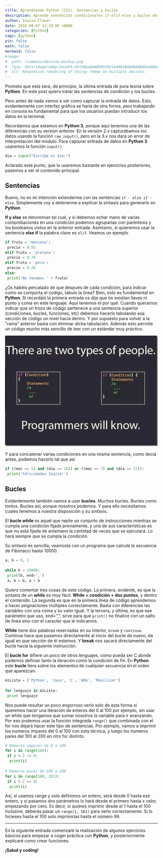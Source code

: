 ```yaml
---
title: Aprendiendo Python (III). Sentencias y bucles
description: Aprende sentencias condicionales if-elif-else y bucles while-for en Python 3. Tutorial completo con ejemplos prácticos sobre control de flujo, captura de datos, range() y estructuras de control fundamentales.
author: Inazio Claver
date: 2016-09-07 12:10:00 +0800
categories: [Python]
tags: [python]
pin: false
math: false
mermaid: false
#image:
#  path: /commons/devices-mockup.png
#  lqip: data:image/webp;base64,UklGRpoAAABXRUJQVlA4WAoAAAAQAAAADwAABwAAQUxQSDIAAAARL0AmbZurmr57yyIiqE8oiG0bejIYEQTgqiDA9vqnsUSI6H+oAERp2HZ65qP/VIAWAFZQOCBCAAAA8AEAnQEqEAAIAAVAfCWkAALp8sF8rgRgAP7o9FDvMCkMde9PK7euH5M1m6VWoDXf2FkP3BqV0ZYbO6NA/VFIAAAA
#  alt: Responsive rendering of Chirpy theme on multiple devices.
---
```


Prometo que esta será, de principio, la última entrada de pura teoría sobre **Python**. En este post quiero tratar las sentencias de condición y los bucles.

Pero antes de nada vamos a ver como capturar la entrada de datos. Esto, evidentemente con interfaz gráfica se haría de otra forma, pero trabajando en consola es fundamental para que los usuarios puedan introducir los datos en la terminal.

Recordamos que estamos en **Python 3**, porque aquí tenemos una de las diferencias con su version anterior. En la versión 2.x capturabamos los datos usando la función ```raw_input()```, pero en la 3.x nos dará un error de interpretación del módulo.
Para capturar entrada de datos en **Python 3** usaremos la función ```input()```.

```python
dia = input("Escribe el día:")
```

Aclarado este punto, que lo usaremos bastante en ejercicios posteriores, pasemos a ver el contenido principal.

## Sentencias

Bueno, no es mi intención extenderme con las sentencias ```if - else if - else```. Simplemente voy a detenerme a explicar la sintaxis para generarlo en **Python**.

**If y else** se denominan tal cual, y si debemos echar mano de varias comprobaciones en una condición podemos agruparlas con paréntesis y los booleanos vistos en la anterior entrada. Asimismo, si quieremos usar la sentencia **else if** la palabra clave es ```elif```.
Veamos un ejemplo

```python
if fruta = 'manzana':
 precio = 0.55
elif fruta = 'platano':
 precio = 0.79
elif fruta = 'pera':
 precio = 0.28
else:
 print('No tenemos ' + fruta)
```

¿Os habéis percatado de que después de cada condición, para indicar como se comporta el código, tabulo la línea? Bien, esto es fundamental en **Python**. Si recordáis la primera entrada os dije que no existían llaves ni punto y coma en este lenguaje. Aquí tenemos el por qué. Cuando queramos indicar que un trozo de código pertenece a una sentencia superior (condiciones, bucles, funciones, etc) debemos hacerlo tabulando esa sección de código un nivel hacía dentro. Y por supuesto para volver a la "rama" anterior basta con eliminar dicha tabulación. Además esto permite un código mucho más sencillo de leer con un estándar muy práctico.

![programmers joke will know](/img/posts/20160925_1.png)

Y para concatenar varias condiciones en una misma sentencia, como decía antes, podemos hacerlo tal que así

```python
if ((mes == 5) and (dia == 28)) or ((mes == 7) and (dia == 31)):
 print('Felicidades Inazio!')
```

## Bucles

Evidentemente también vamos a usar **bucles**. Muchos bucles. Bucles como tontos. Bucles así, porque nosotros podemos. Y para ello necesitamos cuales tenemos a nuestra disposición y su sintaxis.

El **bucle while** es aquel que repite un conjunto de instrucciones mientras se cumpla una condición fijada previamente, y una de sus características es que no está fijada de antemano la cantidad de veces que se ejecutará. Lo hará siempre que se cumpla la condición.

Su sintaxis es sencilla, veamosla con un programa que calcule la secuencia de Fibonacci hasta 10000.

```python
a, b = 0, 1

while b < 10000:
 print(b, end=',')
 a, b = b, a + b
```

Quiero comentar tres cosas de este código. La primera, evidente, es que la sintaxis de un **while** es muy fácil. **While + condición + dos puntos**, y dentro el contenido.
La segunda es que en la primera línea de código aprendemos a hacer asignaciones múltiples correctamente. Basta con diferencias las variables con una coma y su valor igual.
Y la tercera, y última, es que ese parámetro que uso, end=",", sirve para que ```print()``` no finalice con un salto de línea sino con el caracter que le indicamos.

**While** tiene dos palabras reservadas en su interior, ```break``` y ```continue```. Continue hace que pasemos directamente al inicio del bucle de nuevo, da igual en que sección de él estemos. Y **break** nos sacará directamente del bucle hacía la siguiente instrucción.

El **bucle for** difiere un poco de otros lenguajes, como pueda ser C donde podemos definiar tanto la iteración como la condición de fin. En **Python** este **bucle** itera sobre los elementos de cualquier secuencia en el orden que aparezcan.

```python
miLista = ['Python', 'Java', 'C', 'ADA', 'Movilizer']

for lenguaje in miLista:
 print lenguaje
```

Nos puede resultar un poco engorroso verlo solo de esta forma si queremos hacer una iteración de enteros del 0 al 100 por ejemplo, sin usar un while que tengamos que sumar nosotros la variable para ir avanzando. Por eso podemos usar la función integrada ```range()``` que combinada con el for nos dejará hacer este tipo de sentencias. Por ejemplo, vamos a imprimir los numeros impares del 0 al 100 con esta técnica, y luego los numeros pares del 100 al 200 en otro for distinto.

```python
# Números impares de 0 a 100
for i in range(100):
 if i % 2 != 0:
  print(i)

# Números pares de 100 a 200
for i in range(100, 201):
 if i % 2 == 0:
  print(i)
```

Así, si usamos range y solo definimos un entero, será desde 0 hasta ese entero, y si pasamos dos parámetros lo hará desde el primero hasta x valor, empezando por cero. Es decir, si quieres imprimir desde el 1 hasta el 100 inclusive, deberás pasar un ```range(1, 101)``` para verlo correctamente. Si lo hicieses hasta el 100 solo imprimirías hasta el número 99.

<hr>    

En la siguiente entrada comenzaré la realización de algunos ejercicios básicos para empezar a coger práctica con **Python**, y posteriormente explicaré como crear funciones.

**¡Salud y coding!**